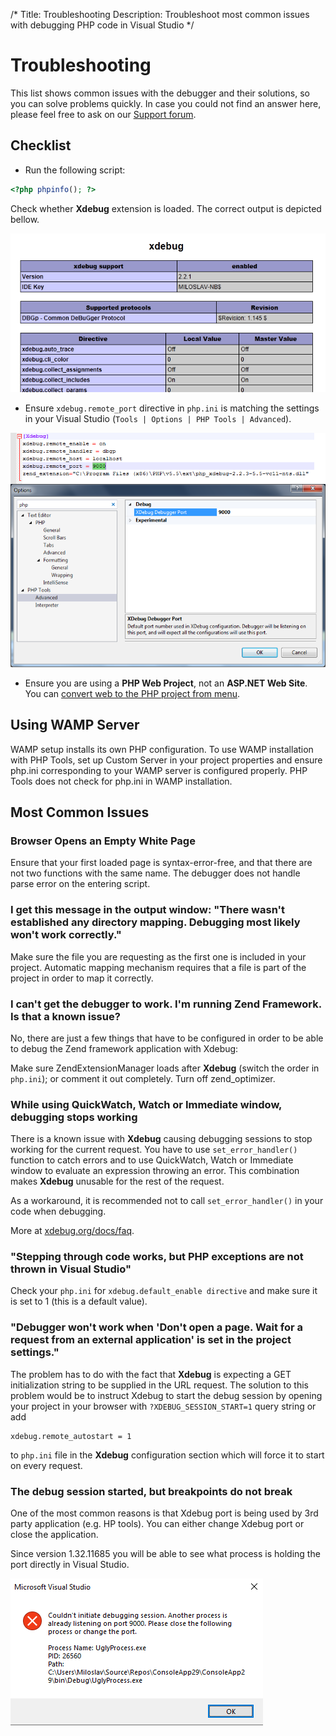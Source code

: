 /*
Title: Troubleshooting
Description: Troubleshoot most common issues with debugging PHP code in Visual Studio
*/

# Troubleshooting

This list shows common issues with the debugger and their solutions, so you can solve problems quickly. In case you could not find an answer here, please feel free to ask on our [Support forum](https://community.devsense.com).

## Checklist

- Run the following script:
```php
<?php phpinfo(); ?>
 ``` 
 
 Check whether **Xdebug** extension is loaded. The correct output is depicted bellow.

![phpinfo() output sample](imgs/troubleshooting-phpinfo-xdebug.png)

- Ensure `xdebug.remote_port` directive in `php.ini` is matching the settings in your Visual Studio (`Tools | Options | PHP Tools | Advanced`). 

![Remote port directive](imgs/troubleshooting-remote-port.png)

- Ensure you are using a **PHP Web Project**, not an **ASP.NET Web Site**. You can [convert web to the PHP project from menu](Project/from-existing-code).

## Using WAMP Server

WAMP setup installs its own PHP configuration. To use WAMP installation with PHP Tools, set up Custom Server in your project properties and ensure php.ini corresponding to your WAMP server is configured properly. PHP Tools does not check for php.ini in WAMP installation.

## Most Common Issues

### Browser Opens an Empty White Page

Ensure that your first loaded page is syntax-error-free, and that there are not two functions with the same name. The debugger does not handle parse error on the entering script.

### I get this message in the output window: "There wasn't established any directory mapping. Debugging most likely won't work correctly."

Make sure the file you are requesting as the first one is included in your project. Automatic mapping mechanism requires that a file is part of the project in order to map it correctly.

### I can't get the debugger to work. I'm running Zend Framework. Is that a known issue?

No, there are just a few things that have to be configured in order to be able to debug the Zend framework application with Xdebug:

Make sure ZendExtensionManager loads after **Xdebug** (switch the order in `php.ini`); or comment it out completely.
Turn off zend_optimizer.

### While using QuickWatch, Watch or Immediate window, debugging stops working

There is a known issue with **Xdebug** causing debugging sessions to stop working for the current request. You have to use `set_error_handler()` function to catch errors and to use QuickWatch, Watch or Immediate window to evaluate an expression throwing an error. This combination makes **Xdebug** unusable for the rest of the request.

As a workaround, it is recommended not to call `set_error_handler()` in your code when debugging. 

More at [xdebug.org/docs/faq](http://xdebug.org/docs/faq).

### "Stepping through code works, but PHP exceptions are not thrown in Visual Studio"

Check your `php.ini` for `xdebug.default_enable directive` and make sure it is set to 1 (this is a default value).

### "Debugger won't work when 'Don't open a page. Wait for a request from an external application' is set in the project settings."

The problem has to do with the fact that **Xdebug** is expecting a GET initialization string to be supplied in the URL request. The solution to this problem would be to instruct Xdebug to start the debug session by opening your project in your browser with `?XDEBUG_SESSION_START=1` query string or add 

```
xdebug.remote_autostart = 1
```

to `php.ini` file in the **Xdebug** configuration section which will force it to start on every request.

### The debug session started, but breakpoints do not break

One of the most common reasons is that Xdebug port is being used by 3rd party application (e.g. HP tools). You can either change Xdebug port or close the application.

Since version 1.32.11685 you will be able to see what process is holding the port directly in Visual Studio.

![Port in use](imgs/portinuse.png)
